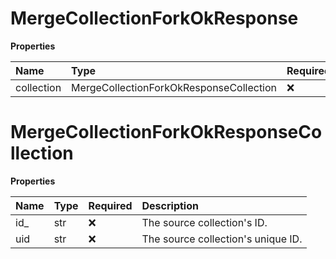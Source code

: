 # MergeCollectionForkOkResponse

**Properties**

| Name       | Type                                    | Required | Description |
| :--------- | :-------------------------------------- | :------- | :---------- |
| collection | MergeCollectionForkOkResponseCollection | ❌       |             |

# MergeCollectionForkOkResponseCollection

**Properties**

| Name | Type | Required | Description                        |
| :--- | :--- | :------- | :--------------------------------- |
| id\_ | str  | ❌       | The source collection's ID.        |
| uid  | str  | ❌       | The source collection's unique ID. |
